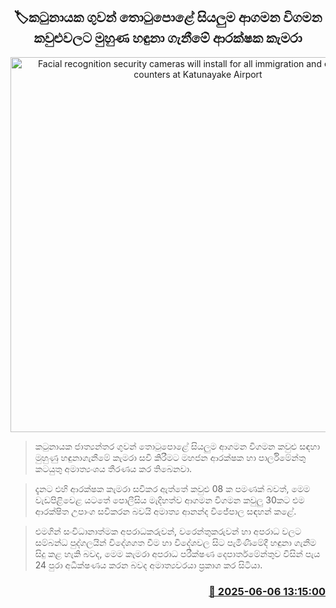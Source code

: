 <p align='center'><b><h2 align='center' title='Facial recognition security cameras will install for all immigration and emigration counters at Katunayake Airport'>🏷කටුනායක ගුවන් තොටුපොළේ සියලුම ආගමන විගමන කවුළුවලට මුහුණ හඳුනා ගැනීමේ ආරක්ෂක කැමරා</h2></b></p>
<p align='center'><img src='https://helakuru.sgp1.cdn.digitaloceanspaces.com/esana/images/lib/BIAirport-archived.jpg' width='600' alt='Facial recognition security cameras will install for all immigration and emigration counters at Katunayake Airport'></p>

> කටුනායක ජාත්‍යන්තර ගුවන් තොටුපොළේ සියලුම ආගමන විගමන කවුළු සඳහා මුහුණු හඳුනාගැනීමේ කැමරා සවි කිරීමට මහජන ආරක්ෂක හා පාර්ලිමේන්තු කටයුතු අමාත්‍යංශය තීරණය කර තිබෙනවා.

> දැනට එහි ආරක්ෂක කැමරා සවිකර ඇත්තේ කවුළු 08 ක පමණක් බවත්, මෙම වැඩපිළිවෙළ යටතේ පොලීසිය මැදිහත්ව ආගමන විගමන කවුලු 30කට එම ආරක්ෂිත උපාංග සවිකරන බවයි අමාත්‍ය ආනන්ද විජේපාල සඳහන් කළේ.

> එමගින් සංවිධානාත්මක අපරාධකරුවන්, වරෙන්තුකරුවන් හා අපරාධ වලට සම්බන්ධ පුද්ගලයින් විදේශගත වීම හා විදේශවල සිට පැමිණීමේදී හඳුනා ගැනීම සිදු කළ හැකි බවද, මෙම කැමරා අපරාධ පරීක්ෂණ දෙපාර්තමේන්තුව විසින් පැය 24 පුරා අධීක්ෂණය කරන බවද අමාත්‍යවරයා ප්‍රකාශ කර සිටියා.



<h3 align='right'><a href='https://www.helakuru.lk/esana/p/110773/'>📅 2025-06-06 13:15:00</a></h3>
